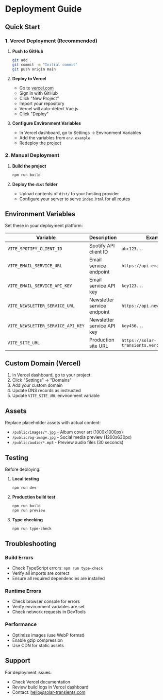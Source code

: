 # Deployment Guide

## Quick Start

### 1. Vercel Deployment (Recommended)

1. **Push to GitHub**

   ```bash
   git add .
   git commit -m "Initial commit"
   git push origin main
   ```

2. **Deploy to Vercel**

   - Go to [vercel.com](https://vercel.com)
   - Sign in with GitHub
   - Click "New Project"
   - Import your repository
   - Vercel will auto-detect Vue.js
   - Click "Deploy"

3. **Configure Environment Variables**
   - In Vercel dashboard, go to Settings → Environment Variables
   - Add the variables from `env.example`
   - Redeploy the project

### 2. Manual Deployment

1. **Build the project**

   ```bash
   npm run build
   ```

2. **Deploy the `dist` folder**
   - Upload contents of `dist/` to your hosting provider
   - Configure your server to serve `index.html` for all routes

## Environment Variables

Set these in your deployment platform:

| Variable                          | Description                 | Example                               |
| --------------------------------- | --------------------------- | ------------------------------------- |
| `VITE_SPOTIFY_CLIENT_ID`          | Spotify API client ID       | `abc123...`                           |
| `VITE_EMAIL_SERVICE_URL`          | Email service endpoint      | `https://api.emailservice.com`        |
| `VITE_EMAIL_SERVICE_API_KEY`      | Email service API key       | `key123...`                           |
| `VITE_NEWSLETTER_SERVICE_URL`     | Newsletter service endpoint | `https://api.newsletter.com`          |
| `VITE_NEWSLETTER_SERVICE_API_KEY` | Newsletter service API key  | `key456...`                           |
| `VITE_SITE_URL`                   | Production site URL         | `https://solar-transients.vercel.app` |

## Custom Domain (Vercel)

1. In Vercel dashboard, go to your project
2. Click "Settings" → "Domains"
3. Add your custom domain
4. Update DNS records as instructed
5. Update `VITE_SITE_URL` environment variable

## Assets

Replace placeholder assets with actual content:

- `/public/images/*.jpg` - Album cover art (1000x1000px)
- `/public/og-image.jpg` - Social media preview (1200x630px)
- `/public/audio/*.mp3` - Preview audio files (30 seconds)

## Testing

Before deploying:

1. **Local testing**

   ```bash
   npm run dev
   ```

2. **Production build test**

   ```bash
   npm run build
   npm run preview
   ```

3. **Type checking**
   ```bash
   npm run type-check
   ```

## Troubleshooting

### Build Errors

- Check TypeScript errors: `npm run type-check`
- Verify all imports are correct
- Ensure all required dependencies are installed

### Runtime Errors

- Check browser console for errors
- Verify environment variables are set
- Check network requests in DevTools

### Performance

- Optimize images (use WebP format)
- Enable gzip compression
- Use CDN for static assets

## Support

For deployment issues:

- Check Vercel documentation
- Review build logs in Vercel dashboard
- Contact: hello@solar-transients.com
